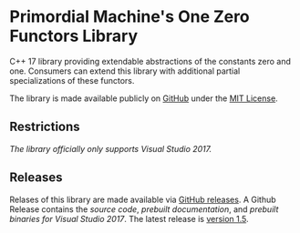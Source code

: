 # Primordial Machine's One Zero Functors Library
C++ 17 library providing extendable abstractions of the constants zero and one.
Consumers can extend this library with additional partial specializations of these functors.

The library is made available publicly on [GitHub](https://github.com/primordialmachine/one-zero-functors) under the [MIT License](https://github.com/primordialmachine/one-zero-functors/blob/master/LICENSE).

## Restrictions
*The library officially only supports Visual Studio 2017.*

## Releases
Relases of this library are made available via [GitHub releases](https://github.com/primordialmachine/one-zero-functors/releases/). A Github Release contains the *source code*, *prebuilt documentation*, and *prebuilt binaries for Visual Studio 2017*. The latest release is [version 1.5](https://github.com/primordialmachine/one-zero-functors/releases/latest).
